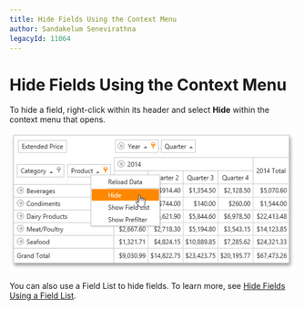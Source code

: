 ```yaml
---
title: Hide Fields Using the Context Menu
author: Sandakelum Senevirathna
legacyId: 11064
---
```

# Hide Fields Using the Context Menu
To hide a field, right-click within its header and select **Hide** within the context menu that opens.

![ASPxPivotGrid_HideField](../../../../images/img8930.png)

You can also use a Field List to hide fields. To learn more, see [Hide Fields Using a Field List](hide-fields-using-a-field-list.md).